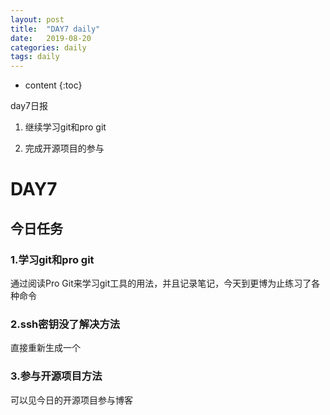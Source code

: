 ```yaml
---
layout: post
title:  "DAY7 daily"
date:   2019-08-20
categories: daily
tags: daily
---
```


* content
{:toc}

day7日报

1. 继续学习git和pro git

2. 完成开源项目的参与




# DAY7

## 今日任务

### 1.学习git和pro git

通过阅读Pro Git来学习git工具的用法，并且记录笔记，今天到更博为止练习了各种命令

### 2.ssh密钥没了解决方法
直接重新生成一个

### 3.参与开源项目方法
可以见今日的开源项目参与博客





